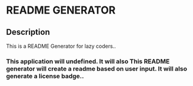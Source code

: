 # README GENERATOR

## Description 
This is a README Generator for lazy coders..

### This application will undefined. It will also This README generator will create a readme based on user input. It will also generate a license badge..
